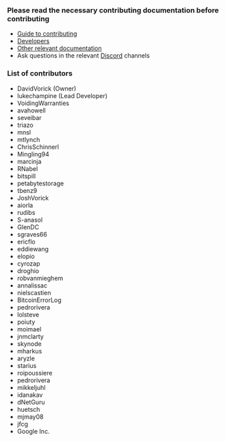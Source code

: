 ### Please read the necessary contributing documentation before contributing
* [Guide to contributing][guide]
* [Developers][developers]
* [Other relevant documentation][doc]
* Ask questions in the relevant [Discord][discord] channels

### List of contributors
* DavidVorick (Owner)
* lukechampine (Lead Developer)
* VoidingWarranties
* avahowell
* seveibar
* triazo
* mnsl
* mtlynch
* ChrisSchinnerl
* Mingling94
* marcinja
* RNabel
* bitspill
* petabytestorage
* tbenz9
* JoshVorick
* aiorla
* rudibs
* S-anasol
* GlenDC
* sgraves66
* ericflo
* eddiewang
* elopio
* cyrozap
* droghio
* robvanmieghem
* annalissac
* nielscastien
* BitcoinErrorLog
* pedrorivera
* lolsteve
* poiuty
* moimael
* jnmclarty
* skynode
* mharkus
* aryzle
* starius
* roipoussiere
* pedrorivera
* mikkeljuhl
* idanakav
* dNetGuru
* huetsch
* mjmay08
* jfcg
* Google Inc.


[guide]: https://github.com/Synthesix/Sia/blob/master/doc/Guide%20to%20Contributing%20to%20Sia.md
[developers]: https://github.com/Synthesix/Sia/blob/master/doc/Developers.md
[doc]: https://github.com/Synthesix/Sia/tree/master/doc
[discord]: https://discord.gg/sia
